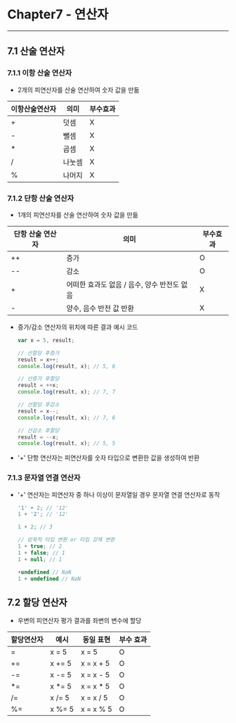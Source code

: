 # Chapter7 - 연산자
---

## 7.1 산술 연산자

### 7.1.1 이항 산술 연산자
- 2개의 피연산자를 산술 연산하여 숫자 값을 만듦

이항산술연산자|의미|부수효과
--|--|--
+|덧셈|X
-|뺄셈|X
*|곱셈|X
/|나눗셈|X
%|나머지|X

### 7.1.2 단항 산술 연산자
- 1개의 피연산자를 산술 연산하여 숫자 값을 만듦

단항 산술 연산자|의미|부수효과
--|--|--
++|증가|O
--|감소|O
+|어떠한 효과도 없음 / 음수, 양수 반전도 없음|X
-|양수, 음수 반전 값 반환|X

- 증가/감소 연산자의 위치에 따른 결과 예시 코드
    ```javascript
    var x = 5, result;

    // 선할당 후증가
    result = x++;
    console.log(result, x); // 5, 6

    // 선증가 후할당
    result = ++x;
    console.log(result, x); // 7, 7

    // 선할당 후감소
    result = x--;
    console.log(result, x); // 7, 6

    // 선감소 후할당
    result = --x;
    console.log(result, x); // 5, 5
    ```

- '+' 단항 연산자는 피연산자를 숫자 타입으로 변환한 값을 생성하여 반환

### 7.1.3 문자열 연결 연산자
- '+' 연산자는 피연산자 중 하나 이상이 문자열일 경우 문자열 연결 연산자로 동작
    ```javascript
    '1' + 2; // '12'
    1 + '2'; // '12'

    1 + 2; // 3

    // 암묵적 타입 변환 or 타입 강제 변환
    1 + true; // 2
    1 + false; // 1
    1 + null; // 1

    +undefined // NaN
    1 + undefined // NaN
    ```

## 7.2 할당 연산자
- 우변의 피연산자 평가 결과를 좌변의 변수에 할당 

할당연산자|예시|동일 표현|부수 효과
--|--|--|--
=|x = 5|x = 5|O
+=|x += 5|x = x + 5|O
-=|x -= 5|x = x - 5|O
*=|x *= 5|x = x * 5|O
/=|x /= 5|x = x / 5|O
%=|x %= 5|x = x % 5|O
